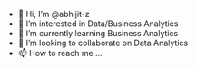 - 👋 Hi, I’m @abhijit-z
- 👀 I’m interested in Data/Business Analytics 
- 🌱 I’m currently learning Business Analytics
- 💞️ I’m looking to collaborate on Data Analytics
- 📫 How to reach me ...

<!---
abhijit-z/abhijit-z is a ✨ special ✨ repository because its `README.md` (this file) appears on your GitHub profile.
You can click the Preview link to take a look at your changes.
--->
